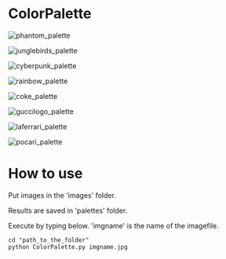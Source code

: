 # ColorPalette

![phantom_palette](https://user-images.githubusercontent.com/59949284/106217358-69e0a800-6218-11eb-8581-87c0c90aff03.png)

![junglebirds_palette](https://user-images.githubusercontent.com/59949284/106217752-48cc8700-6219-11eb-8bbe-dfdd1d55240d.png)

![cyberpunk_palette](https://user-images.githubusercontent.com/59949284/106218104-06f01080-621a-11eb-98b0-80839a34d9e9.png)

![rainbow_palette](https://user-images.githubusercontent.com/59949284/106217754-4a964a80-6219-11eb-9efb-fac255d0c464.png)

![coke_palette](https://user-images.githubusercontent.com/59949284/106217347-65b48a80-6218-11eb-877e-95ceccf53a6b.png)

![guccilogo_palette](https://user-images.githubusercontent.com/59949284/106217349-664d2100-6218-11eb-8e7f-f0b7f9c721b7.png)

![laferrari_palette](https://user-images.githubusercontent.com/59949284/106217352-664d2100-6218-11eb-938d-139320482040.png)

![pocari_palette](https://user-images.githubusercontent.com/59949284/106217360-6b11d500-6218-11eb-9633-cae40ba36616.png)


# How to use

Put images in the 'images' folder.

Results are saved in 'palettes' folder.

Execute by typing below. 'imgname' is the name of the imagefile. 
```
cd "path_to_the_folder"
python ColorPalette.py imgname.jpg
```
